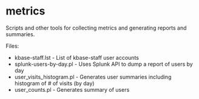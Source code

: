 metrics
=======

Scripts and other tools for collecting metrics and generating reports and summaries.


Files:

   * kbase-staff.lst - List of kbase-staff user accounts
   * splunk-users-by-day.pl - Uses Splunk API to dump a report of users by day
   * user_visits_histogram.pl - Generates user summaries including histogram of # of visits (by day)
   * user_counts.pl - Generates summary of users
